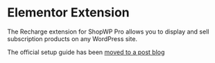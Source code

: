 # Elementor Extension

The Recharge extension for ShopWP Pro allows you to display and sell subscription products on any WordPress site.

The official setup guide has been [moved to a post blog](https://wpshop.io/blog/the-comprehensive-guide-to-using-elementor-with-wp-shopify/)
